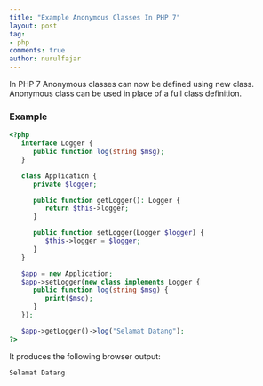 ```yaml
---
title: "Example Anonymous Classes In PHP 7"
layout: post
tag:
- php
comments: true
author: nurulfajar
---
```


In PHP 7 Anonymous classes can now be defined using new class. Anonymous class can be used in place of a full class definition.

### Example
```php
<?php
   interface Logger {
      public function log(string $msg);
   }

   class Application {
      private $logger;

      public function getLogger(): Logger {
         return $this->logger;
      }

      public function setLogger(Logger $logger) {
         $this->logger = $logger;
      }  
   }

   $app = new Application;
   $app->setLogger(new class implements Logger {
      public function log(string $msg) {
         print($msg);
      }
   });

   $app->getLogger()->log("Selamat Datang");
?>
```
It produces the following browser output:
```
Selamat Datang
```
